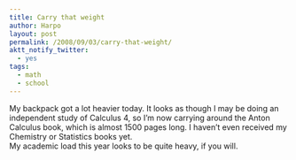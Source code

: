 ```yaml
---
title: Carry that weight
author: Harpo
layout: post
permalink: /2008/09/03/carry-that-weight/
aktt_notify_twitter:
  - yes
tags:
  - math
  - school
---
```

My backpack got a lot heavier today. It looks as though I may be doing an independent study of Calculus 4, so I&#8217;m now carrying around the Anton Calculus book, which is almost 1500 pages long. I haven&#8217;t even received my Chemistry or Statistics books yet.  
My academic load this year looks to be quite heavy, if you will.